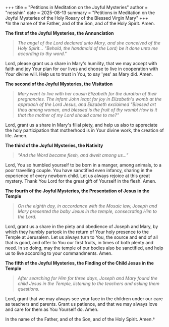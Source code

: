 +++
title = "Petitions in Meditation on the Joyful Mysteries"
author = "nesshin"
date = 2025-08-13
summary = "Petitions in Meditation on the Joyful Mysteries of the Holy Rosary of the Blessed Virgin Mary"
+++
<br>
†In the name of the Father, and of the Son, and of the Holy Spirit. Amen.
<p></p>

**The first of the Joyful Mysteries, the Annunciation**

> _The angel of the Lord declared unto Mary, and she conceived of the Holy Spirit... "Behold, the handmaid of the Lord; be it done unto me according to thy word."_

Lord, please grant us a share in Mary's humility, that we may accept with faith and joy Your plan for our lives and choose to live in cooperation with Your divine will. Help us to trust in You, to say 'yes' as Mary did. Amen.

**The second of the Joyful Mysteries, the Visitation**

> _Mary went to live with her cousin Elizabeth for the duration of their pregnancies. The infant John leapt for joy in Elizabeth's womb at the approach of the Lord Jesus, and Elizabeth exclaimed "Blessed art thou among women, and blessed is the fruit of thy womb! How is it that the mother of my Lord should come to me?"_

Lord, grant us a share in Mary's filial piety, and help us also to appreciate the holy participation that motherhood is in Your divine work, the creation of life. Amen.

**The third of the Joyful Mysteries, the Nativity**

> _"And the Word became flesh, and dwelt among us..."_

Lord, You so humbled yourself to be born in a manger, among animals, to a poor travelling couple. You have sanctified even infancy, sharing in the experience of every newborn child. Let us always rejoice at this great mystery. Thank You Lord for the great gift of Yourself in the flesh. Amen.

**The fourth of the Joyful Mysteries, the Presentation of Jesus in the Temple**

> _On the eighth day, in accordance with the Mosaic law, Joseph and Mary presented the baby Jesus in the temple, consecrating Him to the Lord._

Lord, grant us a share in the piety and obedience of Joseph and Mary, by which they humbly partook in the return of Your holy presence to the Temple at Jerusalem. Let us always turn to You, the source and end of all that is good, and offer to You our first fruits, in times of both plenty and need. In so doing, may the temple of our bodies also be sanctified, and help us to live according to your commandments. Amen.

**The fifth of the Joyful Mysteries, the Finding of the Child Jesus in the Temple**

> _After searching for Him for three days, Joseph and Mary found the child Jesus in the Temple, listening to the teachers and asking them questions._

Lord, grant that we may always see your face in the children under our care as teachers and parents. Grant us patience, and that we may always love and care for them as You Yourself do. Amen.

In the name of the Father, and of the Son, and of the Holy Spirit. Amen.†